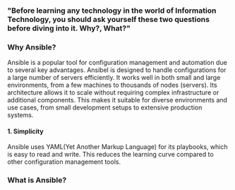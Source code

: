 ### "Before learning any technology in the world of Information Technology, you should ask yourself these two questions before diving into it. Why?, What?"
### Why Ansible?
Ansible is a popular tool for configuration management and automation due to several key advantages.
Ansibel is designed to handle configurations for a large number of servers efficiently. It works well in both small and large environments, from a few machines to thousands of nodes (servers).
Its architecture allows it to scale without requiring complex infrastructure or additional components. This makes it suitable for diverse environments and use cases, from small development setups to extensive production systems.

#### 1. Simplicity
Ansible uses YAML(Yet Another Markup Language) for its playbooks, which is easy to read and write. This reduces the learning curve compared to other configuration management tools.

### What is Ansible?
